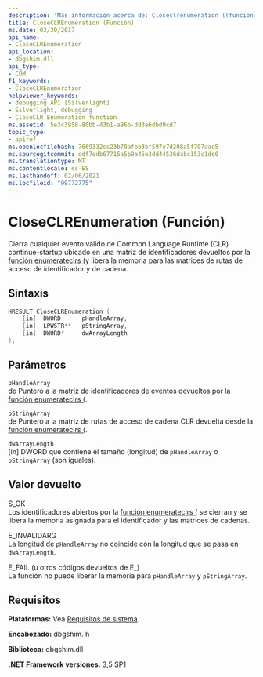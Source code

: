 ```yaml
---
description: 'Más información acerca de: Closeclrenumeration ((función)'
title: CloseCLREnumeration (Función)
ms.date: 03/30/2017
api_name:
- CloseCLREnumeration
api_location:
- dbgshim.dll
api_type:
- COM
f1_keywords:
- CloseCLREnumeration
helpviewer_keywords:
- debugging API [Silverlight]
- Silverlight, debugging
- CloseCLR Enumeration function
ms.assetid: 5e3c3958-80bb-43b1-a96b-dd3e6dbd9cd7
topic_type:
- apiref
ms.openlocfilehash: 7669332cc23b78afbb3bf597e7d208a5f707aae5
ms.sourcegitcommit: ddf7edb67715a5b9a45e3dd44536dabc153c1de0
ms.translationtype: MT
ms.contentlocale: es-ES
ms.lasthandoff: 02/06/2021
ms.locfileid: "99772775"
---
```

# <a name="closeclrenumeration-function"></a>CloseCLREnumeration (Función)

Cierra cualquier evento válido de Common Language Runtime (CLR) continue-startup ubicado en una matriz de identificadores devueltos por la [función enumerateclrs (](enumerateclrs-function.md)y libera la memoria para las matrices de rutas de acceso de identificador y de cadena.  
  
## <a name="syntax"></a>Sintaxis  
  
```cpp  
HRESULT CloseCLREnumeration (  
    [in]  DWORD      pHandleArray,  
    [in]  LPWSTR**   pStringArray,  
    [in]  DWORD*     dwArrayLength  
);  
```  
  
## <a name="parameters"></a>Parámetros  

 `pHandleArray`  
 de Puntero a la matriz de identificadores de eventos devueltos por la [función enumerateclrs (](enumerateclrs-function.md).  
  
 `pStringArray`  
 de Puntero a la matriz de rutas de acceso de cadena CLR devuelta desde la [función enumerateclrs (](enumerateclrs-function.md).  
  
 `dwArrayLength`  
 [in] DWORD que contiene el tamaño (longitud) de `pHandleArray` o `pStringArray` (son iguales).  
  
## <a name="return-value"></a>Valor devuelto  

 S_OK  
 Los identificadores abiertos por la [función enumerateclrs (](enumerateclrs-function.md) se cierran y se libera la memoria asignada para el identificador y las matrices de cadenas.  
  
 E_INVALIDARG  
 La longitud de `pHandleArray` no coincide con la longitud que se pasa en `dwArrayLength`.  
  
 E_FAIL (u otros códigos devueltos de E_)  
 La función no puede liberar la memoria para `pHandleArray` y `pStringArray`.  
  
## <a name="requirements"></a>Requisitos  

 **Plataformas:** Vea [Requisitos de sistema](../../get-started/system-requirements.md).  
  
 **Encabezado:** dbgshim. h  
  
 **Biblioteca:** dbgshim.dll  
  
 **.NET Framework versiones:** 3,5 SP1
